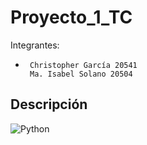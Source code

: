 # Proyecto_1_TC
Integrantes: 
-      Christopher García 20541
       Ma. Isabel Solano 20504
## Descripción

![Python](http://ForTheBadge.com/images/badges/made-with-python.svg)
